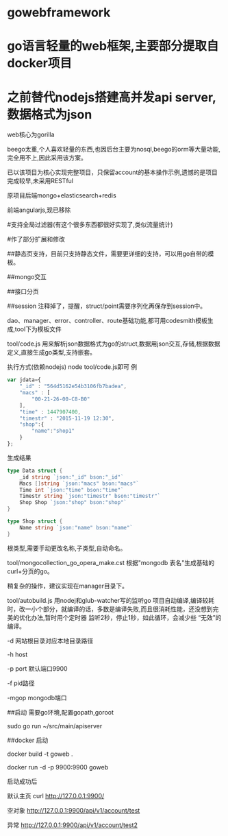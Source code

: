 # gowebframework

# go语言轻量的web框架,主要部分提取自docker项目

# 之前替代nodejs搭建高并发api server,数据格式为json

web核心为gorilla

beego太重,个人喜欢轻量的东西,也因后台主要为nosql,beego的orm等大量功能,完全用不上,因此采用该方案。

已以该项目为核心实现完整项目，只保留account的基本操作示例,遗憾的是项目完成较早,未采用RESTful

原项目后端mongo+elasticsearch+redis

前端angularjs,现已移除

#支持全局过滤器(有这个很多东西都很好实现了,类似流量统计)

#作了部分扩展和修改

 ##静态页支持，目前只支持静态文件，需要更详细的支持，可以用go自带的模板。

 ##mongo交互

 ##接口分页

 ##session 注释掉了，提醒，struct/point需要序列化再保存到session中。

dao、manager、error、controller、route基础功能,都可用codesmith模板生成,tool下为模板文件

tool/code.js 用来解析json数据格式为go的struct,数据用json交互,存储,根据数据定义,直接生成go类型,支持嵌套。

执行方式(依赖nodejs) node tool/code.js即可
例

```js
var jdata={
    "_id" : "564d5162e54b3106fb7badea",
    "macs" : [
        "00-21-26-00-C8-B0"
    ],
    "time" : 1447907400,
    "timestr" : "2015-11-19 12:30",
    "shop":{
        "name":"shop1"
    }
};
```

生成结果

```go
type Data struct {
	_id string `json:"_id" bson:"_id"`
	Macs []string `json:"macs" bson:"macs"`
	Time int `json:"time" bson:"time"`
	Timestr string `json:"timestr" bson:"timestr"`
	Shop Shop `json:"shop" bson:"shop"`
}

type Shop struct {
	Name string `json:"name" bson:"name"`
}
```

根类型,需要手动更改名称,子类型,自动命名。

tool/mongocollection_go_opera_make.cst 根据"mongodb 表名"生成基础的curl+分页的go。

稍复杂的操作，建议实现在manager目录下。

tool/autobuild.js 用nodej和glub-watcher写的监听go 项目自动编译,编译较耗时，改一小个部分，就编译的话，多数是编译失败,而且很消耗性能，还没想到完美的优化办法,暂时用个定时器 监听2秒，停止1秒，如此循环，会减少些 “无效”的编译。

-d 网站根目录对应本地目录路径

-h host

-p port 默认端口9900

-f pid路径

-mgop mongodb端口

##启动 需要go环境,配置gopath,goroot

sudo go run ~/src/main/apiserver

##docker 启动

docker build -t goweb .

docker run -d  -p 9900:9900  goweb

启动成功后

默认主页
curl http://127.0.0.1:9900/

空对象
http://127.0.0.1:9900/api/v1/account/test

异常
http://127.0.0.1:9900/api/v1/account/test2
